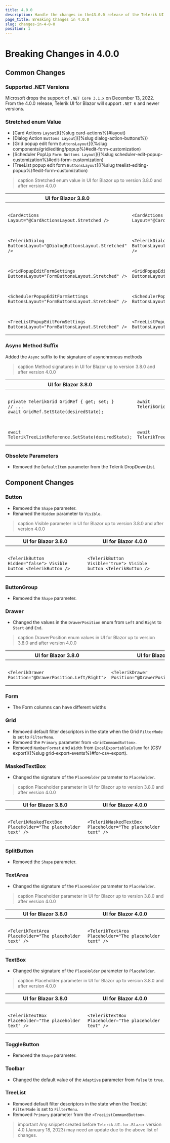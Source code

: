 ```yaml
---
title: 4.0.0
description: Handle the changes in the43.0.0 release of the Telerik UI for Blazor components.
page_title: Breaking Changes in 4.0.0
slug: changes-in-4-0-0
position: 1
---
```


# Breaking Changes in 4.0.0

## Common Changes

### Supported .NET Versions

Microsoft drops the support of `.NET Core 3.1.x` on December 13, 2022. From the 4.0.0 release, Telerik UI for Blazor will support `.NET 6` and newer versions.

### Stretched enum Value

* [Card Actions `Layout`]({%slug card-actions%}#layout)
* [Dialog Action `Buttons Layout`]({%slug dialog-action-buttons%})
* [Grid popup edit form `ButtonsLayout`]({%slug components/grid/editing/popup%}#edit-form-customization)
* [Scheduler PopUp `Form Buttons Layout`]({%slug scheduler-edit-popup-customization%}#edit-form-customization)
* [TreeList popup edit form `ButtonsLayout`]({%slug treelist-editing-popup%}#edit-form-customization)

>caption Stretched enum value in UI for Blazor up to version 3.8.0 and after version 4.0.0

<table>
    <thead><tr>
        <th>UI for Blazor 3.8.0</th>
        <th>UI for Blazor 4.0.0</th>
    </tr></thead>
    <tbody>
        <tr>
            <td style="vertical-align:top">
<pre><code>
&lt;CardActions Layout="@CardActionsLayout.Stretched /&gt;
</code></pre>
            </td>
            <td style="vertical-align:top">
<pre><code>
&lt;CardActions Layout="@CardActionsLayout.Stretch" /&gt;
</code></pre>
            </td>
        </tr>  
        <tr>
            <td style="vertical-align:top">
<pre><code>
&lt;TelerikDialog ButtonsLayout="@DialogButtonsLayout.Stretched" /&gt;
</code></pre>
            </td>
            <td style="vertical-align:top">
<pre><code>
&lt;TelerikDialog ButtonsLayout="@DialogButtonsLayout.Stretch" /&gt;
</code></pre>
            </td>
        </tr>
        <tr>
            <td style="vertical-align:top">
<pre><code>
&lt;GridPopupEditFormSettings ButtonsLayout="FormButtonsLayout.Stretched" /&gt;
</code></pre>
            </td>
            <td style="vertical-align:top">
<pre><code>
&lt;GridPopupEditFormSettings ButtonsLayout="FormButtonsLayout.Stretch" /&gt;
</code></pre>
            </td>
        </tr>
        <tr>
            <td style="vertical-align:top">
<pre><code>
&lt;SchedulerPopupEditFormSettings ButtonsLayout="FormButtonsLayout.Stretched" /&gt;
</code></pre>
            </td>
            <td style="vertical-align:top">
<pre><code>
&lt;SchedulerPopupEditFormSettings ButtonsLayout="FormButtonsLayout.Stretch" /&gt;
</code></pre>
            </td>
        </tr>
        <tr>
            <td style="vertical-align:top">
<pre><code>
&lt;TreeListPopupEditFormSettings ButtonsLayout="FormButtonsLayout.Stretched" /&gt;
</code></pre>
            </td>
            <td style="vertical-align:top">
<pre><code>
&lt;TreeListPopupEditFormSettings ButtonsLayout="FormButtonsLayout.Stretch" /&gt;
</code></pre>
            </td>
        </tr>
    </tbody>
</table>

### Async Method Suffix

Added the `Async` suffix to the signature of asynchronous methods

>caption Method signatures in UI for Blazor up to version 3.8.0 and after version 4.0.0

<table>
    <thead><tr>
        <th>UI for Blazor 3.8.0</th>
        <th>UI for Blazor 4.0.0</th>
    </tr></thead>
    <tbody>
        <tr>
            <td style="vertical-align:top">
<pre><code>
private TelerikGrid<GridModel> GridRef { get; set; }
// ...
await GridRef.SetState(desiredState);
</code></pre>
            </td>
            <td style="vertical-align:top">
<pre><code>
await TelerikGridReference.SetStateAsync(desiredState);
</code></pre>
            </td>
        </tr>
        <tr>
            <td style="vertical-align:top">
<pre><code>
await TelerikTreeListReference.SetState(desiredState);
</code></pre>
            </td>
            <td style="vertical-align:top">
<pre><code>
await TelerikTreeListReference.SetStateAsync(desiredState);
</code></pre>
            </td>
        </tr> 
    </tbody>
</table>

### Obsolete Parameters

* Removed the `DefaultItem` parameter from the Telerik DropDownList.

## Component Changes

### Button

- Removed the `Shape` parameter.
- Renamed the `Hidden` parameter to `Visible`.

>caption Visible parameter in UI for Blazor up to version 3.8.0 and after version 4.0.0

<table>
    <thead><tr>
        <th>UI for Blazor 3.8.0</th>
        <th>UI for Blazor 4.0.0</th>
    </tr></thead>
    <tbody>
        <tr>
            <td style="vertical-align:top">
<pre><code>
&lt;TelerikButton Hidden="false"&gt; Visible button &lt;TelerikButton /&gt;
</code></pre>
            </td>
            <td style="vertical-align:top">
<pre><code>
&lt;TelerikButton Visible="true"&gt; Visible button &lt;TelerikButton /&gt;
</code></pre>
            </td>
        </tr>
    </tbody>
</table>

### ButtonGroup

- Removed the `Shape` parameter.

### Drawer

- Changed the values in the `DrawerPosition` enum from `Left` and `Right` to `Start` and `End`.

>caption DrawerPosition enum values in UI for Blazor up to version 3.8.0 and after version 4.0.0

<table>
    <thead><tr>
        <th>UI for Blazor 3.8.0</th>
        <th>UI for Blazor 4.0.0</th>
    </tr></thead>
    <tbody>
        <tr>
            <td style="vertical-align:top">
<pre><code>
&lt;TelerikDrawer Position="@DrawerPosition.Left/Right"&gt;
</code></pre>
            </td>
            <td style="vertical-align:top">
<pre><code>
&lt;TelerikDrawer Position="@DrawerPosition.Start/End"&gt;
</code></pre>
            </td>
        </tr>
    </tbody>
</table>

### Form

- The Form columns can have different widths

### Grid

- Removed default filter descriptors in the state when the Grid `FilterMode` is set to `FilterMenu`.
- Removed the `Primary` parameter from `<GridCommandButton>`.
- Removed `NumberFormat` and `Width` from `ExcelExportableColumn` for [CSV export]({%slug grid-export-events%}#for-csv-export).

### MaskedTextBox

- Changed the signature of the `PlaceHolder` parameter to `Placeholder`.

>caption Placeholder parameter in UI for Blazor up to version 3.8.0 and after version 4.0.0

<table>
    <thead><tr>
        <th>UI for Blazor 3.8.0</th>
        <th>UI for Blazor 4.0.0</th>
    </tr></thead>
    <tbody>
        <tr>
            <td style="vertical-align:top">
<pre><code>
&lt;TelerikMaskedTextBox PlaceHolder="The placeholder text" /&gt;
</code></pre>
            </td>
            <td style="vertical-align:top">
<pre><code>
&lt;TelerikMaskedTextBox Placeholder="The placeholder text" /&gt;
</code></pre>
            </td>
        </tr>
    </tbody>
</table>

### SplitButton

- Removed the `Shape` parameter.

### TextArea

- Changed the signature of the `PlaceHolder` parameter to `Placeholder`.

>caption Placeholder parameter in UI for Blazor up to version 3.8.0 and after version 4.0.0

<table>
    <thead><tr>
        <th>UI for Blazor 3.8.0</th>
        <th>UI for Blazor 4.0.0</th>
    </tr></thead>
    <tbody>
        <tr>
            <td style="vertical-align:top">
<pre><code>
&lt;TelerikTextArea PlaceHolder="The placeholder text" /&gt;
</code></pre>
            </td>
            <td style="vertical-align:top">
<pre><code>
&lt;TelerikTextArea Placeholder="The placeholder text" /&gt;
</code></pre>
            </td>
        </tr>
    </tbody>
</table>

### TextBox

- Changed the signature of the `PlaceHolder` parameter to `Placeholder`.

>caption Placeholder parameter in UI for Blazor up to version 3.8.0 and after version 4.0.0

<table>
    <thead><tr>
        <th>UI for Blazor 3.8.0</th>
        <th>UI for Blazor 4.0.0</th>
    </tr></thead>
    <tbody>
        <tr>
            <td style="vertical-align:top">
<pre><code>
&lt;TelerikTextBox PlaceHolder="The placeholder text" /&gt;
</code></pre>
            </td>
            <td style="vertical-align:top">
<pre><code>
&lt;TelerikTextBox Placeholder="The placeholder text" /&gt;
</code></pre>
            </td>
        </tr>
    </tbody>
</table>

### ToggleButton

- Removed the `Shape` parameter.

### Toolbar

- Changed the default value of the `Adaptive` parameter from `false` to `true`.

### TreeList

- Removed default filter descriptors in the state when the TreeList `FilterMode` is set to `FilterMenu`.
- Removed `Primary` parameter from the `<TreeListCommandButton>`.

>important Any snippet created before `Telerik.UI.for.Blazor` version 4.0 (January 18, 2023) may need an update due to the above list of changes.
